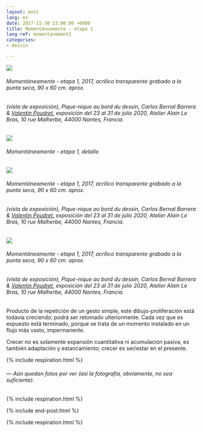 ```yaml
---
layout: post
lang: es
date: 2017-11-30 23:00:00 +0000
title: Momentáneamente - etapa 1
lang-ref: momentanement1
categories:
- dessin

---
```

![](/mepierdoparaver/imgs/img_20200730_223146-up.jpg)

###### _Momentáneamente - etapa 1_, 2017, acrílico transparente grabado a la punta seca, 90 x 60 cm. aprox.

###### (vista de exposición), _Pique-nique au bord du dessin_, Carlos Bernal Barrera & [Valentin Poudret](http://www.valentin-poudret.com)[,](https://cargocollective.com/budwarrior) exposición del 23 al 31 de julio 2020, Atelier Alain Le Bras, 10 rue Malherbe, 44000 Nantes, Francia.

![](/mepierdoparaver/imgs/img_20200730_223340_-up.jpg)

###### _Momentáneamente - etapa 1_, detalle.

![](/mepierdoparaver/imgs/momentaneamente-6-up.jpg)

###### _Momentáneamente - etapa 1_, 2017, acrílico transparente grabado a la punta seca, 90 x 60 cm. aprox.

###### (vista de exposición), _Pique-nique au bord du dessin_, Carlos Bernal Barrera & [Valentin Poudret](http://www.valentin-poudret.com)[,](https://cargocollective.com/budwarrior) exposición del 23 al 31 de julio 2020, Atelier Alain Le Bras, 10 rue Malherbe, 44000 Nantes, Francia.

![](/mepierdoparaver/imgs/momentaneamente-8-up.jpg)

###### _Momentáneamente - etapa 1_, 2017, acrílico transparente grabado a la punta seca, 90 x 60 cm. aprox.

###### (vista de exposición), _Pique-nique au bord du dessin_, Carlos Bernal Barrera & [Valentin Poudret](http://www.valentin-poudret.com)[,](https://cargocollective.com/budwarrior) exposición del 23 al 31 de julio 2020, Atelier Alain Le Bras, 10 rue Malherbe, 44000 Nantes, Francia.

Producto de la repetición de un gesto simple, este dibujo-proliferación está todavía creciendo; podrá ser retomado ulteriormente. Cada vez que es expuesto está terminado, porque se trata de un momento instalado en un flujo más vasto, impermanente.

Crecer no es solamente expansión cuantitativa ni acumulación pasiva, es también adaptación y estancamiento; crecer es ser/estar en el presente.

{% include respiration.html %}

###### _— Aún quedan fotos por ver (así la fotografía, obviamente, no sea suficiente)._

{% include respiration.html %}

{% include end-post.html %}

{% include respiration.html %}
